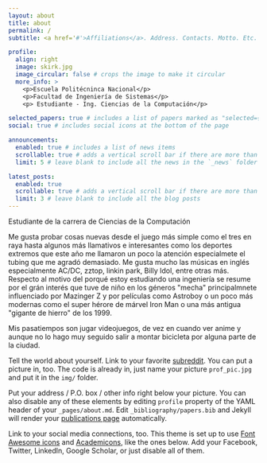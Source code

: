 ```yaml
---
layout: about
title: about
permalink: /
subtitle: <a href='#'>Affiliations</a>. Address. Contacts. Motto. Etc.

profile:
  align: right
  image: skirk.jpg
  image_circular: false # crops the image to make it circular
  more_info: >
    <p>Escuela Politécninca Nacional</p>
    <p>Facultad de Ingeniería de Sistemas</p>
    <p> Estudiante - Ing. Ciencias de la Computación</p>

selected_papers: true # includes a list of papers marked as "selected={true}"
social: true # includes social icons at the bottom of the page

announcements:
  enabled: true # includes a list of news items
  scrollable: true # adds a vertical scroll bar if there are more than 3 news items
  limit: 5 # leave blank to include all the news in the `_news` folder

latest_posts:
  enabled: true
  scrollable: true # adds a vertical scroll bar if there are more than 3 new posts items
  limit: 3 # leave blank to include all the blog posts
---
```


Estudiante de la carrera de Ciencias de la Computación

Me gusta probar cosas nuevas desde el juego más simple como el tres en raya hasta algunos más llamativos e interesantes como los deportes extremos que este año me llamaron un poco la atención especialmete el tubing que me agradó demasiado.
Me gusta mucho las músicas en inglés especialmente AC/DC, zztop, linkin park, Billy Idol, entre otras más. Respecto al motivo del porqué estoy estudiando una ingeniería se resume por el grán interés que tuve de niño en los géneros "mecha" principalmnete influenciado por Mazinger Z y por películas como Astroboy o un poco más modernas como el super hérore de márvel Iron Man o una más antigua "gigante de hierro" de los 1999.

Mis pasatiempos son jugar videojuegos, de vez en cuando ver anime y aunque no lo hago muy seguido salir a montar bicicleta por alguna parte de la ciudad.



 Tell the world about yourself. Link to your favorite [subreddit](http://reddit.com). You can put a picture in, too. The code is already in, just name your picture `prof_pic.jpg` and put it in the `img/` folder.

Put your address / P.O. box / other info right below your picture. You can also disable any of these elements by editing `profile` property of the YAML header of your `_pages/about.md`. Edit `_bibliography/papers.bib` and Jekyll will render your [publications page](/al-folio/publications/) automatically.

Link to your social media connections, too. This theme is set up to use [Font Awesome icons](https://fontawesome.com/) and [Academicons](https://jpswalsh.github.io/academicons/), like the ones below. Add your Facebook, Twitter, LinkedIn, Google Scholar, or just disable all of them.
